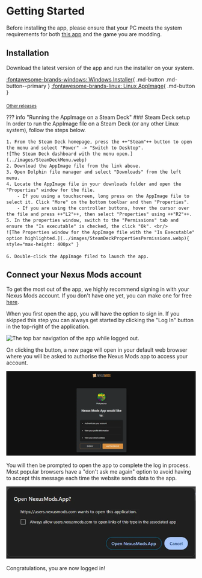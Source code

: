 # Getting Started
<!-- !!! warning "Important Notice"
    The Nexus Mods app is still in development and is not recommend to be used as your primary mod manager. For the latest supported mod manager please see [Vortex](https://www.nexusmods.com/site/mods/1). -->

Before installing the app, please ensure that your PC meets the system requirements for both [this app](../SystemRequirements.md) and the game you are modding.

## Installation

Download the latest version of the app and run the installer on your system.

[:fontawesome-brands-windows: Windows Installer](https://github.com/Nexus-Mods/NexusMods.App/releases/latest/download/NexusMods.App.x64.exe){ .md-button .md-button--primary }
[:fontawesome-brands-linux: Linux AppImage](https://github.com/Nexus-Mods/NexusMods.App/releases/latest/download/NexusMods.App.x86_64.AppImage){ .md-button }


<sub>[Other releases](https://github.com/Nexus-Mods/NexusMods.App/releases/latest)</sub>

??? info "Running the AppImage on a Steam Deck"
    ### Steam Deck setup
    In order to run the AppImage file on a Steam Deck (or any other Linux system), follow the steps below.
    
    1. From the Steam Deck homepage, press the ++"Steam"++ button to open the menu and select "Power" -> "Switch to Desktop".
    ![The Steam Deck dashboard with the menu open.](../images/SteamDeckMenu.webp)
    2. Download the AppImage file from the link above.
    3. Open Dolphin file manager and select "Downloads" from the left menu.
    4. Locate the AppImage file in your downloads folder and open the "Properties" window for the file.
        - If you using a touchscreen, long press on the AppImage file to select it. Click "More" on the bottom toolbar and then "Properties".
        - If you are using the controller buttons, hover the cursor over the file and press ++"L2"++, then select "Properties" using ++"R2"++.
    5. In the properties window, switch to the "Permissions" tab and ensure the "Is executable" is checked, the click "Ok". <br/>
    ![The Properties window for the AppImage file with the "Is Executable" option highlighted.](../images/SteamDeckPropertiesPermissions.webp){ style="max-height: 400px" }

    6. Double-click the AppImage filed to launch the app. 
    

## Connect your Nexus Mods account

To get the most out of the app, we highly recommend signing in with your Nexus Mods account. If you don't have one yet, you can make one for free [here](https://users.nexusmods.com/register). 

When you first open the app, you will have the option to sign in. If you skipped this step you can always get started by clicking the "Log In" button in the top-right of the application. 

![The top bar navigation of the app while logged out.](../images/0.7.3/Topbar.webp)

On clicking the button, a new page will open in your default web browser where you will be asked to authorise the Nexus Mods app to access your account. 

![The OAuth page requesting the user to grant the app access to their account.](../images/OAuthSignIn.webp)

You will then be prompted to open the app to complete the log in process. Most popular browsers have a "don't ask me again" option to avoid having to accept this message each time the website sends data to the app.

![The prompt shown in Google Chrome asking users to open an NXM link with the app](../images/OpenInAppBrowserPromptChrome.webp)

Congratulations, you are now logged in!
